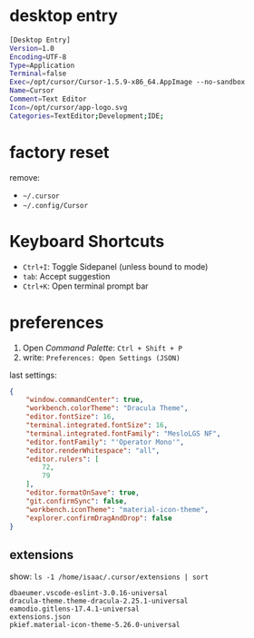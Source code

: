 # desktop entry

```sh
[Desktop Entry]
Version=1.0
Encoding=UTF-8
Type=Application
Terminal=false
Exec=/opt/cursor/Cursor-1.5.9-x86_64.AppImage --no-sandbox
Name=Cursor
Comment=Text Editor
Icon=/opt/cursor/app-logo.svg
Categories=TextEditor;Development;IDE;
```

# factory reset

remove:

- `~/.cursor`
- `~/.config/Cursor`

# Keyboard Shortcuts

- `Ctrl+I`: Toggle Sidepanel (unless bound to mode)
- `tab`: Accept suggestion
- `Ctrl+K`: Open terminal prompt bar

# preferences

1. Open _Command Palette_: `Ctrl + Shift + P`
1. write: `Preferences: Open Settings (JSON)`

last settings:

```json
{
    "window.commandCenter": true,
    "workbench.colorTheme": "Dracula Theme",
    "editor.fontSize": 16,
    "terminal.integrated.fontSize": 16,
    "terminal.integrated.fontFamily": "MesloLGS NF",
    "editor.fontFamily": "'Operator Mono'",
    "editor.renderWhitespace": "all",
    "editor.rulers": [
        72,
        79
    ],
    "editor.formatOnSave": true,
    "git.confirmSync": false,
    "workbench.iconTheme": "material-icon-theme",
    "explorer.confirmDragAndDrop": false
}
```

## extensions

show: `ls -1 /home/isaac/.cursor/extensions | sort`

```
dbaeumer.vscode-eslint-3.0.16-universal
dracula-theme.theme-dracula-2.25.1-universal
eamodio.gitlens-17.4.1-universal
extensions.json
pkief.material-icon-theme-5.26.0-universal
```
